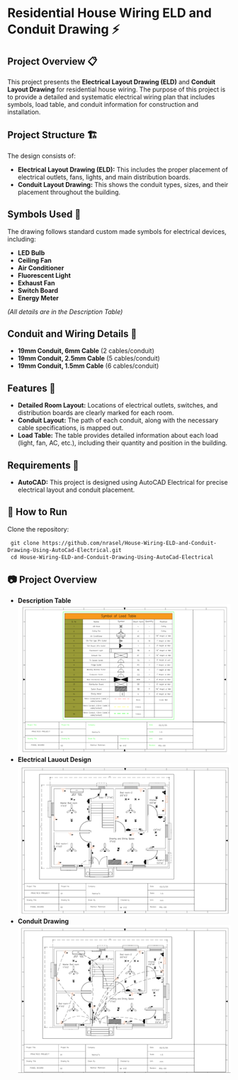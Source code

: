 # Residential House Wiring ELD and Conduit Drawing ⚡️

## Project Overview 📋

This project presents the **Electrical Layout Drawing (ELD)** and **Conduit Layout Drawing** for residential house wiring. The purpose of this project is to provide a detailed and systematic electrical wiring plan that includes symbols, load table, and conduit information for construction and installation.

## Project Structure 🏗️

The design consists of:

- **Electrical Layout Drawing (ELD):** This includes the proper placement of electrical outlets, fans, lights, and main distribution boards.
- **Conduit Layout Drawing:** This shows the conduit types, sizes, and their placement throughout the building.

## Symbols Used 🔌

The drawing follows standard custom made symbols for electrical devices, including:
- **LED Bulb**
- **Ceiling Fan**
- **Air Conditioner**
- **Fluorescent Light**
- **Exhaust Fan**
- **Switch Board**
- **Energy Meter**

*(All details are in the Description Table)*

## Conduit and Wiring Details 🧰

- **19mm Conduit, 6mm Cable** (2 cables/conduit)
- **19mm Conduit, 2.5mm Cable** (5 cables/conduit)
- **19mm Conduit, 1.5mm Cable** (6 cables/conduit)

## Features 🔧

- **Detailed Room Layout:** Locations of electrical outlets, switches, and distribution boards are clearly marked for each room.
- **Conduit Layout:** The path of each conduit, along with the necessary cable specifications, is mapped out.
- **Load Table:** The table provides detailed information about each load (light, fan, AC, etc.), including their quantity and position in the building.

## Requirements 📍

- **AutoCAD:** This project is designed using AutoCAD Electrical for precise electrical layout and conduit placement.

## 🚀 How to Run

Clone the repository:
 
     git clone https://github.com/nrasel/House-Wiring-ELD-and-Conduit-Drawing-Using-AutoCad-Electrical.git
     cd House-Wiring-ELD-and-Conduit-Drawing-Using-AutoCad-Electrical

## 📷 Project Overview
- **Description Table**
![Residential House Wiring and Conduit Drawing](https://github.com/nrasel/House-Wiring-ELD-and-Conduit-Drawing-Using-AutoCad-Electrical/blob/c44cb7260e8eb50299cb46901659b1302b455e27/Description%20Table.PNG)
- **Electrical Lauout Design**
![Residential House Wiring and Conduit Drawing](https://github.com/nrasel/House-Wiring-ELD-and-Conduit-Drawing-Using-AutoCad-Electrical/blob/c44cb7260e8eb50299cb46901659b1302b455e27/House%20Wiring%20ELD.PNG)
- **Conduit Drawing**
![Residential House Wiring and Conduit Drawing](https://github.com/nrasel/House-Wiring-ELD-and-Conduit-Drawing-Using-AutoCad-Electrical/blob/c44cb7260e8eb50299cb46901659b1302b455e27/Conduit%20Layout.PNG)



